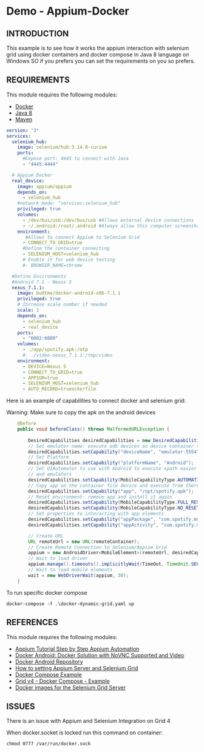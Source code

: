 # Demo - Appium-Docker

INTRODUCTION
------------

This example is to see how it works the appium interaction with selenium grid using docker containers and docker compose in Java 8 language on Windows SO
if you prefers you can set the requirements on you so prefers. 

REQUIREMENTS
---------------------
This module requires the following modules:
* [Docker](https://docs.docker.com/desktop/install/windows-install/)
* [Java 8](https://www.java.com/en/download/manual.jsp)
* [Maven](https://maven.apache.org/download.cgi)


```yml
version: "3"
services:
  selenium_hub:
    image: selenium/hub:3.14.0-curium
    ports:
      #Expose port: 4445 to connect with Java
      - "4445:4444"

  # Appium Docker 
  real_device:
    image: appium/appium
    depends_on:
      - selenium_hub
    #network_mode: "services:selenium_hub"
    privileged: true
    volumes:
      - /dev/bus/usb:/dev/bus/usb #Allows external device connections 
      - ~/.android:/root/.android #Always allow this computer screenshot
    environment:
       #Allows to connect Appium to Selenium Grid
      - CONNECT_TO_GRID=true
      #Define the container connecting
      - SELENIUM_HOST=selenium_hub
      # Enable it for web device testing
      #- BROWSER_NAME=chrome

  #Define Environments 
  #Android 7.1 - Nexus 5
  nexus_7.1.1:
    image: budtmo/docker-android-x86-7.1.1
    privileged: true
    # Increase scale number if needed
    scale: 1
    depends_on:
      - selenium_hub
      - real_device
    ports:
      - "6082:6080"
    volumes:
      - ./app/spotify.apk:/otp
      #- ./video-nexus_7.1.1:/tmp/video
    environment:
      - DEVICE=Nexus 5
      - CONNECT_TO_GRID=true
      - APPIUM=true
      - SELENIUM_HOST=selenium_hub
      - AUTO_RECORD=trueockerfile

```

Here is an example of capabilities to connect docker and selenium grid:

Warning: Make sure to copy the apk on the android devices

```java
	@Before
	public void beforeClass() throws MalformedURLException {
    
		DesiredCapabilities desiredCapabilities = new DesiredCapabilities();
		// Set emulator name: execute adb devices on device container to see the name
		desiredCapabilities.setCapability("deviceName", "emulator-5554");
		// Set Platform
		desiredCapabilities.setCapability("platformName", "Android");
		// Set UIAutomator to use with Android to execute xpath easier on real devices
		// and emulators
		desiredCapabilities.setCapability(MobileCapabilityType.AUTOMATION_NAME, "UIAutomator2");
		// Copy app on the container file device and execute from there
		desiredCapabilities.setCapability("app", "/opt/spotify.apk");
		// Reset environment: remove app and install it again
		desiredCapabilities.setCapability(MobileCapabilityType.FULL_RESET, true);
		desiredCapabilities.setCapability(MobileCapabilityType.NO_RESET, false);
		// Set properties to interacting with app elements
		desiredCapabilities.setCapability("appPackage", "com.spotify.music");
		desiredCapabilities.setCapability("appActivity", "com.spotify.music.MainActivity");

		// Create URL
		URL remoteUrl = new URL(remoteContainer);
		// Create Remote Connection to Selenium/Appium Grid
		appium = new AndroidDriver<MobileElement>(remoteUrl, desiredCapabilities);
		// Wait to load driver
		appium.manage().timeouts().implicitlyWait(TimeOut, TimeUnit.SECONDS);
		// Wait to load mobile elements
		wait = new WebDriverWait(appium, 30);
	}
```
To run specific docker compose 
```
docker-compose -f .\docker-dynamic-grid.yaml up
```


REFERENCES
---------------------
This module requires the following modules:
* [Appium Tutorial Step by Step Appium Automation](https://www.swtestacademy.com/appium-tutorial/)
* [Docker Android: Docker Solution with NoVNC Supported and Video](https://morioh.com/p/0ec7c1a6f9b0)
* [Docker Android Repository](https://github.com/budtmo/docker-android?ref=morioh.com&utm_source=morioh.com)
* [How to setting Appium Server and Selenium Grid](https://github.com/budtmo/docker-android/blob/master/README_APPIUM_AND_SELENIUM.md)
* [Docker Compose Example](https://github.com/budtmo/docker-android/blob/master/docker-compose.yml#L70)
* [Grid v4 - Docker Compose - Example](https://github.com/SeleniumHQ/docker-selenium/blob/trunk/docker-compose-v3-full-grid.yml)
* [Docker images for the Selenium Grid Server](https://github.com/SeleniumHQ/docker-selenium#docker-compose)


ISSUES
----------------------------------------------------------------------
There is an issue with Appium and Selenium Integration on Grid 4

When docker.socket is locked run this command on container: 
```
chmod 0777 /var/run/docker.sock
```